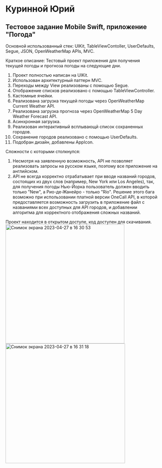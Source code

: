# Куринной Юрий
## Тестовое задание Mobile Swift, приложение "Погода"

Основной использованный стек: UIKit, TableViewContoller, UserDefaults, Segue, JSON, OpenWeatherMap APIs, MVC.

Краткое описание: Тестовый проект приложения для получения текущей погоды и прогноза погоды на следующие дни.

1. Проект полностью написан на UIKit.
2. Использован архитектурный паттерн MVC.
3. Переходы между View реализованы с помощью Segue.
3. Отображение списков реализовано с помощью TableViewController.
4. Кастомные ячейки.
5. Реализована загрузка текущей погоды через OpenWeatherMap Current Weather API.
6. Реализована загрузка прогноза через OpenWeatherMap 5 Day Weather Forecast API.
7. Асинхронная загрузка.
8. Реализован интерактивный всплывающй список сохраненных городов.
9. Сохранение городов реализовано с помощью UserDefaults.
10. Подобран дизайн, добавлены AppIcon.

Сложности с которыми столкнулся:
1. Несмотря на заявленную возможность, API не позволяет реализовать запросы на русском языке, поэтому все приложение на английском.
2. API не всегда корректно отрабатывает при вводе названий городов, состоящих из двух слов (например, New York или Los Angeles), так, для получения погоды Нью-Йорка пользователь должен вводить только "New", а Рио-де-Жанейро - только "Rio". Решение этого бага возможно при использовании платной версии OneCall API, в которой предоставляется возможность загрузить в приложение файл с названиями всех доступных для API городов, и добавлении алгоритма для корректного отображения сложных названий.

Проект находится в открытом доступе, код доступен для скачивания.
<img width="393" alt="Снимок экрана 2023-04-27 в 16 30 53" src="https://user-images.githubusercontent.com/105720427/234862860-769c4110-126f-4fd9-b28f-674717932e56.png">
<img width="395" alt="Снимок экрана 2023-04-27 в 16 31 18" src="https://user-images.githubusercontent.com/105720427/234862875-41f7f6b0-5706-430f-91dd-be9dd0f36c4f.png">
